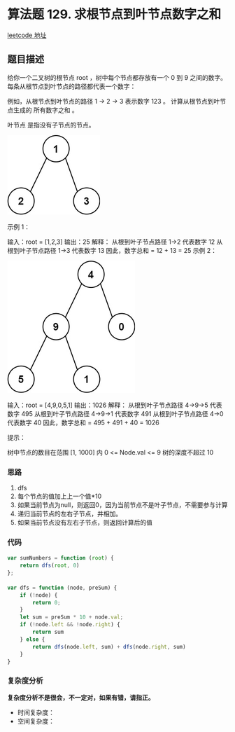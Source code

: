 # 算法题 129. 求根节点到叶节点数字之和
[leetcode 地址](https://leetcode-cn.com/problems/sum-root-to-leaf-numbers/)

## 题目描述

给你一个二叉树的根节点 root ，树中每个节点都存放有一个 0 到 9 之间的数字。
每条从根节点到叶节点的路径都代表一个数字：

例如，从根节点到叶节点的路径 1 -> 2 -> 3 表示数字 123 。
计算从根节点到叶节点生成的 所有数字之和 。

叶节点 是指没有子节点的节点。

![图1](./images/sum-root-to-leaf-numbers1.jpg)

示例 1：


输入：root = [1,2,3]
输出：25
解释：
从根到叶子节点路径 1->2 代表数字 12
从根到叶子节点路径 1->3 代表数字 13
因此，数字总和 = 12 + 13 = 25
示例 2：

![图2](./images/sum-root-to-leaf-numbers2.jpg)

输入：root = [4,9,0,5,1]
输出：1026
解释：
从根到叶子节点路径 4->9->5 代表数字 495
从根到叶子节点路径 4->9->1 代表数字 491
从根到叶子节点路径 4->0 代表数字 40
因此，数字总和 = 495 + 491 + 40 = 1026
 

提示：

树中节点的数目在范围 [1, 1000] 内
0 <= Node.val <= 9
树的深度不超过 10

### 思路
1. dfs
2. 每个节点的值加上上一个值*10
3. 如果当前节点为null，则返回0，因为当前节点不是叶子节点，不需要参与计算
4. 递归当前节点的左右子节点，并相加。
5. 如果当前节点没有左右子节点，则返回计算后的值


### 代码
```javascript
var sumNumbers = function (root) {
    return dfs(root, 0)
};

var dfs = function (node, preSum) {
    if (!node) {
        return 0;
    }
    let sum = preSum * 10 + node.val;
    if (!node.left && !node.right) {
        return sum
    } else {
        return dfs(node.left, sum) + dfs(node.right, sum)
    }
}
```
### 复杂度分析
**复杂度分析不是很会，不一定对，如果有错，请指正。**
- 时间复杂度：
- 空间复杂度：